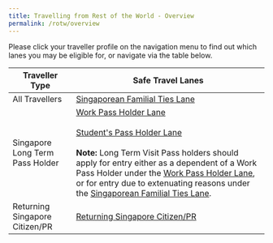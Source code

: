 ```yaml
---
title: Travelling from Rest of the World - Overview
permalink: /rotw/overview
---
```


Please click your traveller profile on the navigation menu to find out which lanes you may be eligible for, or navigate via the table below.

|Traveller Type | Safe Travel Lanes | 
|--------------|-------------------| 
|All Travellers| [Singaporean Familial Ties Lane](/rotw/singaporean-ftl)  | 
|Singapore Long Term Pass Holder |[Work Pass Holder Lane](/rotw/work-pass-holder-lane) <br><br> [Student's Pass Holder Lane](/rotw/student-pass-holder-lane) <br><br> **Note:** Long Term Visit Pass holders should apply for entry either as a dependent of a Work Pass Holder under the [Work Pass Holder Lane](malaysia/work-pass-holder-lane), or for entry due to extenuating reasons under the [Singaporean Familial Ties Lane](/malaysia/singaporean-ftl). |
|Returning Singapore Citizen/PR | [Returning Singapore Citizen/PR](/rotw/scpr)|


